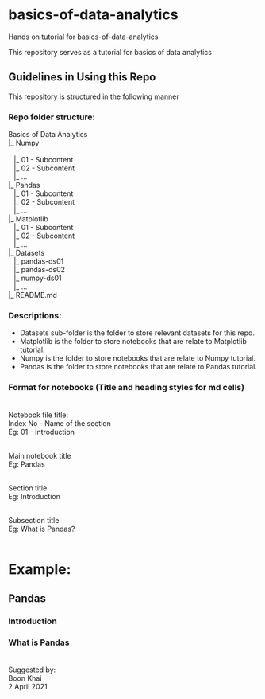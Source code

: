 # basics-of-data-analytics
Hands on tutorial for basics-of-data-analytics


This repository serves as a tutorial for basics of data analytics
## Guidelines in Using this Repo

This repository is structured in the following manner

### Repo folder structure:<br>
Basics of Data Analytics<br>
|_ Numpy<br> 	
&ensp;	|_ 01 - Subcontent<br>
&ensp;	|_ 02 - Subcontent<br> 
&ensp;	|_ ...<br>
|_ Pandas<br>
&ensp;	|_ 01 - Subcontent<br>
&ensp;	|_ 02 - Subcontent<br>
&ensp;	|_ ...<br>
|_ Matplotlib<br>
&ensp;	|_ 01 - Subcontent<br>
&ensp;	|_ 02 - Subcontent<br>
&ensp;	|_ ...<br>
|_ Datasets<br>
&ensp;	|_ pandas-ds01<br>
&ensp;	|_ pandas-ds02<br>
&ensp;	|_ numpy-ds01<br>
&ensp;	|_ ...<br>
|_ README.md<br>

### Descriptions:
* Datasets sub-folder is the folder to store relevant datasets for this repo.
* Matplotlib is the folder to store notebooks that are relate to Matplotlib tutorial.
* Numpy is the folder to store notebooks that are relate to Numpy tutorial.
* Pandas is the folder to store notebooks that are relate to Pandas tutorial.

### Format for notebooks (Title and heading styles for md cells)<br><br>

Notebook file title:<br>
Index No - Name of the section<br>
Eg: 01 - Introduction<br><br>

Main notebook title<br> 
Eg: Pandas<br><br>

Section title<br>
Eg: Introduction<br><br>

Subsection title<br> 
Eg: What is Pandas?<br><br>

# Example:
## Pandas<br>
### Introduction<br>
### What is Pandas<br><br>

Suggested by:<br>
Boon Khai<br>
2 April 2021
